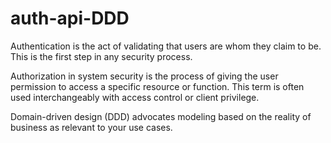 # auth-api-DDD


Authentication is the act of validating that users are whom they claim to be. This is the first step in any security process. 

Authorization in system security is the process of giving the user permission to access a specific resource or function. This term is often used interchangeably with access control or client privilege.

Domain-driven design (DDD) advocates modeling based on the reality of business as relevant to your use cases. 
